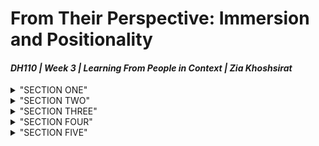 # From Their Perspective: Immersion and Positionality 
#### *DH110 | Week 3 | Learning From People in Context | Zia Khoshsirat*

<details>
<summary>"SECTION ONE"</summary>
  
# :pencil: Research Goal and Requirements
> :one: **The Main Activity of The Project**

> :two: **The Basic Needs Involved**

> :three: **Common Way(s) Gratify Needs** 

> :four: **Limitation(s) Expected to Be Improved**

   </details>

<details>
<summary>"SECTION TWO"</summary>
  
  
   </details>


<details>
<summary>"SECTION THREE"</summary>
  
  
   </details>
   
   <details>
<summary>"SECTION FOUR"</summary>
  
  
   </details><details>
<summary>"SECTION FIVE"</summary>
  
  
   </details>
